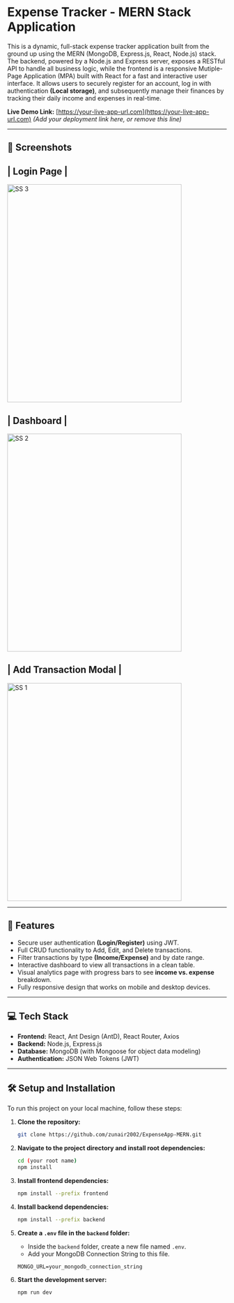 # Expense Tracker - MERN Stack Application

This is a dynamic, full-stack expense tracker application built from the ground up using the MERN (MongoDB, Express.js, React, Node.js) stack. The backend, powered by a Node.js and Express server, exposes a RESTful API to handle all business logic, while the frontend is a responsive Mutiple-Page Application (MPA) built with React for a fast and interactive user interface. It allows users to securely register for an account, log in with authentication **(Local storage)**, and subsequently manage their finances by tracking their daily income and expenses in real-time.

**Live Demo Link:** [https://your-live-app-url.com](https://your-live-app-url.com)  *(Add your deployment link here, or remove this line)*

---

## 📸 Screenshots

## | Login Page | 


<img width="400" height="500" alt="SS 3" src="https://github.com/user-attachments/assets/e4cbaed4-7316-41fa-bc53-630a44da9a89" />

## | Dashboard |


<img width="400" height="500" alt="SS 2" src="https://github.com/user-attachments/assets/961dd38a-c425-4fbe-b6e2-a3e075d3a157" />

## | Add Transaction Modal |


<img width="400" height="500" alt="SS 1" src="https://github.com/user-attachments/assets/081a2405-a689-4d55-a920-852948fbd0ee" />

---

## 🚀 Features

-   Secure user authentication **(Login/Register)** using JWT.
-   Full CRUD functionality to Add, Edit, and Delete transactions.
-   Filter transactions by type **(Income/Expense)** and by date range.
-   Interactive dashboard to view all transactions in a clean table.
-   Visual analytics page with progress bars to see **income vs. expense** breakdown.
-   Fully responsive design that works on mobile and desktop devices.

---

## 💻 Tech Stack

-   **Frontend:** React, Ant Design (AntD), React Router, Axios
-   **Backend:** Node.js, Express.js
-   **Database:** MongoDB (with Mongoose for object data modeling)
-   **Authentication:** JSON Web Tokens (JWT)

---

## 🛠️ Setup and Installation

To run this project on your local machine, follow these steps:

1.  **Clone the repository:**
    ```bash
    git clone https://github.com/zunair2002/ExpenseApp-MERN.git
    ```

2.  **Navigate to the project directory and install root dependencies:**
    ```bash
    cd (your root name)
    npm install
    ```

3.  **Install frontend dependencies:**
    ```bash
    npm install --prefix frontend
    ```

4.  **Install backend dependencies:**
    ```bash
    npm install --prefix backend
    ```

5.  **Create a `.env` file in the `backend` folder:**
    -   Inside the `backend` folder, create a new file named `.env`.
    -   Add your MongoDB Connection String to this file.
    ```
    MONGO_URL=your_mongodb_connection_string
    ```

6.  **Start the development server:**
    ```bash
    npm run dev
    ```
